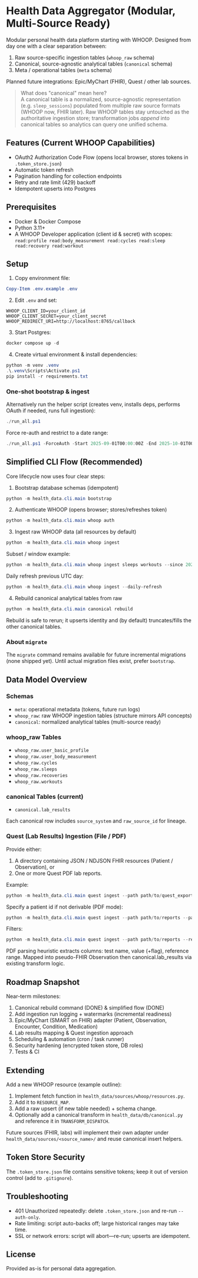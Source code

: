 # Health Data Aggregator (Modular, Multi-Source Ready)

Modular personal health data platform starting with WHOOP. Designed from day one with a clear separation between:
1. Raw source-specific ingestion tables (`whoop_raw` schema)
2. Canonical, source-agnostic analytical tables (`canonical` schema)
3. Meta / operational tables (`meta` schema)

Planned future integrations: Epic/MyChart (FHIR), Quest / other lab sources.

> What does "canonical" mean here?  
> A canonical table is a normalized, source-agnostic representation (e.g. `sleep_sessions`) populated from multiple raw source formats (WHOOP now, FHIR later). Raw WHOOP tables stay untouched as the authoritative ingestion store; transformation jobs *append* into canonical tables so analytics can query one unified schema.

## Features (Current WHOOP Capabilities)
- OAuth2 Authorization Code Flow (opens local browser, stores tokens in `.token_store.json`)
- Automatic token refresh
- Pagination handling for collection endpoints
- Retry and rate limit (429) backoff
- Idempotent upserts into Postgres

## Prerequisites
- Docker & Docker Compose
- Python 3.11+
- A WHOOP Developer application (client id & secret) with scopes:
  `read:profile read:body_measurement read:cycles read:sleep read:recovery read:workout`

## Setup
1. Copy environment file:
```powershell
Copy-Item .env.example .env
```
2. Edit `.env` and set:
```
WHOOP_CLIENT_ID=your_client_id
WHOOP_CLIENT_SECRET=your_client_secret
WHOOP_REDIRECT_URI=http://localhost:8765/callback
```
3. Start Postgres:
```powershell
docker compose up -d
```
4. Create virtual environment & install dependencies:
```powershell
python -m venv .venv
.\.venv\Scripts\Activate.ps1
pip install -r requirements.txt
```

### One-shot bootstrap & ingest
Alternatively run the helper script (creates venv, installs deps, performs OAuth if needed, runs full ingestion):
```powershell
./run_all.ps1
```
Force re-auth and restrict to a date range:
```powershell
./run_all.ps1 -ForceAuth -Start 2025-09-01T00:00:00Z -End 2025-10-01T00:00:00Z
```

## Simplified CLI Flow (Recommended)
Core lifecycle now uses four clear steps:

1. Bootstrap database schemas (idempotent)
```powershell
python -m health_data.cli.main bootstrap
```
2. Authenticate WHOOP (opens browser; stores/refreshes token)
```powershell
python -m health_data.cli.main whoop auth
```
3. Ingest raw WHOOP data (all resources by default)
```powershell
python -m health_data.cli.main whoop ingest
```
  Subset / window example:
```powershell
python -m health_data.cli.main whoop ingest sleeps workouts --since 2025-09-01T00:00:00Z --until 2025-09-05T00:00:00Z
```
  Daily refresh previous UTC day:
```powershell
python -m health_data.cli.main whoop ingest --daily-refresh
```
4. Rebuild canonical analytical tables from raw
```powershell
python -m health_data.cli.main canonical rebuild
```

Rebuild is safe to rerun; it upserts identity and (by default) truncates/fills the other canonical tables.

### About `migrate`
The `migrate` command remains available for future incremental migrations (none shipped yet). Until actual migration files exist, prefer `bootstrap`.

## Data Model Overview

### Schemas
- `meta`: operational metadata (tokens, future run logs)
- `whoop_raw`: raw WHOOP ingestion tables (structure mirrors API concepts)
- `canonical`: normalized analytical tables (multi-source ready)

### whoop_raw Tables
- `whoop_raw.user_basic_profile`
- `whoop_raw.user_body_measurement`
- `whoop_raw.cycles`
- `whoop_raw.sleeps`
- `whoop_raw.recoveries`
- `whoop_raw.workouts`

### canonical Tables (current)
 - `canonical.lab_results`

Each canonical row includes `source_system` and `raw_source_id` for lineage.
### Quest (Lab Results) Ingestion (File / PDF)
Provide either:
1. A directory containing JSON / NDJSON FHIR resources (Patient / Observation), or
2. One or more Quest PDF lab reports.

Example:
```powershell
python -m health_data.cli.main quest ingest --path path/to/quest_exports --canonical
```
Specify a patient id if not derivable (PDF mode):
```powershell
python -m health_data.cli.main quest ingest --path path/to/reports --patient-id self --canonical
```
Filters:
```powershell
python -m health_data.cli.main quest ingest --path path/to/reports --resources observations --since 2025-09-01T00:00:00Z --until 2025-10-01T00:00:00Z --canonical
```
PDF parsing heuristic extracts columns: test name, value (+flag), reference range.
Mapped into pseudo-FHIR Observation then canonical.lab_results via existing transform logic.

## Roadmap Snapshot
Near-term milestones:
1. Canonical rebuild command (DONE) & simplified flow (DONE)
2. Add ingestion run logging + watermarks (incremental readiness)
3. Epic/MyChart (SMART on FHIR) adapter (Patient, Observation, Encounter, Condition, Medication)
4. Lab results mapping & Quest ingestion approach
5. Scheduling & automation (cron / task runner)
6. Security hardening (encrypted token store, DB roles)
7. Tests & CI

## Extending
Add a new WHOOP resource (example outline):
1. Implement fetch function in `health_data/sources/whoop/resources.py`.
2. Add it to `RESOURCE_MAP`.
3. Add a raw upsert (if new table needed) + schema change.
4. Optionally add a canonical transform in `health_data/db/canonical.py` and reference it in `TRANSFORM_DISPATCH`.

Future sources (FHIR, labs) will implement their own adapter under `health_data/sources/<source_name>/` and reuse canonical insert helpers.

## Token Store Security
The `.token_store.json` file contains sensitive tokens; keep it out of version control (add to `.gitignore`).

## Troubleshooting
- 401 Unauthorized repeatedly: delete `.token_store.json` and re-run `--auth-only`.
- Rate limiting: script auto-backs off; large historical ranges may take time.
- SSL or network errors: script will abort—re-run; upserts are idempotent.

## License
Provided as-is for personal data aggregation.
